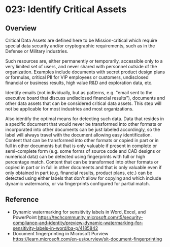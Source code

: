 # 023: Identify Critical Assets

## Overview

Critical Data Assets are defined here to be Mission-critical which require special data security and/or cryptographic requirements, such as in the Defense or Military industries. 

Such resources are, either permanently or temporarily, accessible only to a very limited set of users, and never shared with personnel outside of the organization. 
Examples include documents with secret product design plans or formulas, critical PII for VIP employees or customers, undisclosed financial or business results, high value R&D and exploration data, etc.

Identify emails (not individually, but as patterns, e.g. "email sent to the executive board that discuss undisclosed financial results"), documents and other data assets that can be considered critical data assets. This step will not be applicable for most industries and most organizations.

Also identify the optimal means for detecting such data. Data that resides in a specific document that would never be transformed into other formats or incorporated into other documents can be just labeled accordingly, so the label will always travel with the document allowing easy identification. 
Content that can be transformed into other formats or copied in part or in full in other documents but that is only valuable if present in complete or semi-complete form (e.g. some forms of source code and CAD designs or numerical data) can be detected using fingerprints with full or high percentage match. 
Content that can be transformed into other formats or copied in part or in full in other documents and that is only valuable even if only obtained in part (e.g. financial results, product plans, etc.) can be detected using either labels that don't allow for copying and which include dynamic watermarks, or via fingerprints configured for partial match. 

## Reference

* Dynamic watermarking for sensitivity labels in Word, Excel, and PowerPoint https://techcommunity.microsoft.com/t5/security-compliance-and-identity/preview-dynamic-watermarking-for-sensitivity-labels-in-word/ba-p/4185842
* Document fingerprinting in Microsoft Purview https://learn.microsoft.com/en-us/purview/sit-document-fingerprinting



